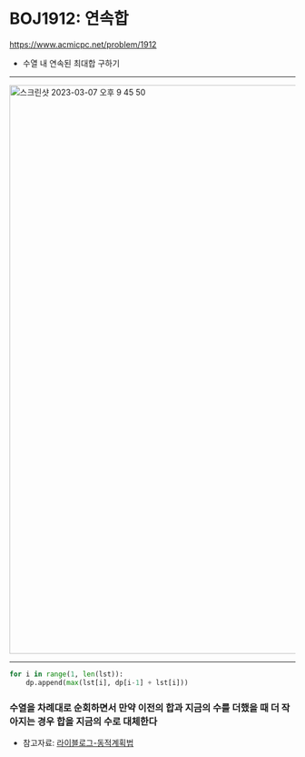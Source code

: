 # BOJ1912: 연속합 
<https://www.acmicpc.net/problem/1912>
+ 수열 내 연속된 최대합 구하기
---

<img width="1000" alt="스크린샷 2023-03-07 오후 9 45 50" src="https://user-images.githubusercontent.com/104095041/223426752-dedb9852-b945-4e71-b4f2-6341352d875e.png">

---

```python
for i in range(1, len(lst)):
    dp.append(max(lst[i], dp[i-1] + lst[i]))
```

### 수열을 차례대로 순회하면서 만약 이전의 합과 지금의 수를 더했을 때 더 작아지는 경우 합을 지금의 수로 대체한다

+ 참고자료: [라이블로그-동적계획법](https://m.blog.naver.com/kks227/220777103650)